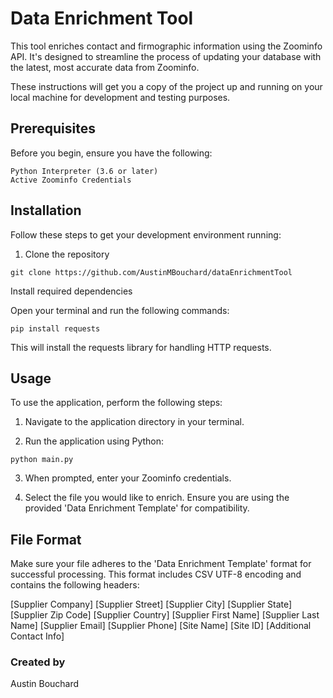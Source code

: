 # Data Enrichment Tool

This tool enriches contact and firmographic information using the Zoominfo API. It's designed to streamline the process of updating your database with the latest, most accurate data from Zoominfo.

These instructions will get you a copy of the project up and running on your local machine for development and testing purposes.

## Prerequisites

Before you begin, ensure you have the following:
```
Python Interpreter (3.6 or later)
Active Zoominfo Credentials    
```
## Installation

Follow these steps to get your development environment running:

1. Clone the repository
  ```
  git clone https://github.com/AustinMBouchard/dataEnrichmentTool
   ```

Install required dependencies

Open your terminal and run the following commands:

    pip install requests

This will install the requests library for handling HTTP requests.

## Usage

To use the application, perform the following steps:

1. Navigate to the application directory in your terminal.

2. Run the application using Python:
  ```
  python main.py
  ```
3. When prompted, enter your Zoominfo credentials.

4. Select the file you would like to enrich. Ensure you are using the provided 'Data Enrichment Template' for compatibility.

## File Format

Make sure your file adheres to the 'Data Enrichment Template' format for successful processing. This format includes CSV UTF-8 encoding and contains the following headers:

[Supplier Company]	[Supplier Street]	[Supplier City]	[Supplier State]	[Supplier Zip Code]	[Supplier Country]	[Supplier First Name]	[Supplier Last Name]	[Supplier Email]	[Supplier Phone]	[Site Name]	[Site ID]	[Additional Contact Info]


### Created by

Austin Bouchard

